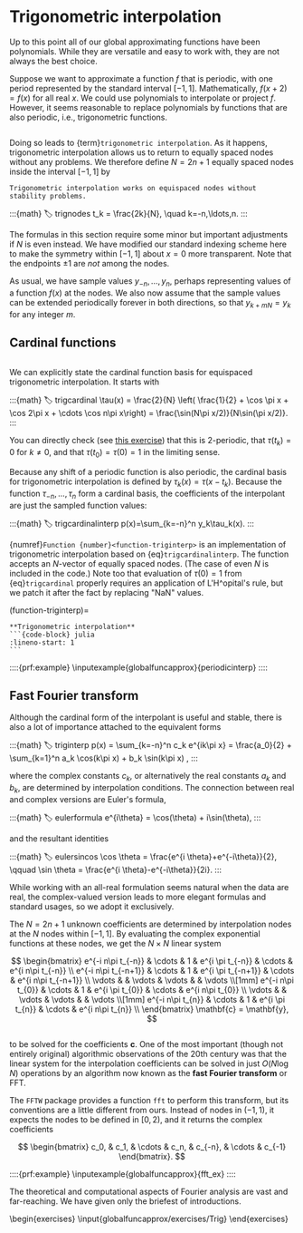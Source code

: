 # Trigonometric interpolation

Up to this point all of our global approximating functions have been polynomials. While they are versatile and easy to work with, they are not always the best choice.

Suppose we want to approximate a function $f$ that is periodic, with one period represented by the standard interval $[-1,1]$. Mathematically, $f(x+2)=f(x)$ for all real $x$. We could use polynomials to interpolate or project $f$. However, it seems reasonable to replace polynomials by functions that are also periodic, i.e., trigonometric functions.

```{index} interpolation; by trigonometric functions
```
Doing so leads to {term}`trigonometric interpolation`. As it happens, trigonometric interpolation allows us to return to equally spaced nodes without any problems. We therefore define $N=2n+1$ equally spaced nodes inside the interval $[-1,1]$ by

```{margin}
Trigonometric interpolation works on equispaced nodes without stability problems.
```

:::{math}
  :label: trignodes
  t_k = \frac{2k}{N}, \quad k=-n,\ldots,n.
:::

The formulas in this section require some minor but important adjustments if $N$ is even instead. We have modified our standard indexing scheme here to make the symmetry within $[-1,1]$ about $x=0$ more transparent. Note that the endpoints $\pm1$ are *not* among the nodes.

As usual, we have sample values $y_{-n},\ldots,y_n$, perhaps representing values of a function $f(x)$ at the nodes.  We also now assume that the sample values can be extended periodically forever in both directions, so that $y_{k+mN}=y_k$ for any integer $m$.

## Cardinal functions

```{index} cardinal functions
```
We can explicitly state the cardinal function basis for equispaced trigonometric interpolation. It starts with

:::{math}
  :label: trigcardinal
  \tau(x) = \frac{2}{N} \left( \frac{1}{2} + \cos \pi x + \cos 2\pi x
    + \cdots \cos n\pi x\right) = \frac{\sin(N\pi x/2)}{N\sin(\pi x/2)}.
:::

You can directly check (see [this exercise](problem-triginterp-checktau)) that this is 2-periodic, that $\tau(t_k)=0$ for $k\neq 0$, and that $\tau(t_0)=\tau(0)=1$ in the limiting sense.

Because any shift of a periodic function is also periodic, the cardinal basis for trigonometric interpolation is defined by $\tau_k(x) = \tau(x-t_k)$. Because the function $\tau_{-n},\ldots,\tau_n$ form a cardinal basis, the coefficients of the interpolant are just the sampled function values:

:::{math}
  :label: trigcardinalinterp
  p(x)=\sum_{k=-n}^n y_k\tau_k(x).
:::

{numref}`Function {number}<function-triginterp>` is an implementation of trigonometric interpolation based on {eq}`trigcardinalinterp`. The function accepts an $N$-vector of equally spaced nodes. (The case of even $N$ is included in the code.) Note too that evaluation of $\tau(0)=1$ from {eq}`trigcardinal` properly requires an application of L'H\^opital's rule, but we patch it after the fact by replacing "NaN" values.

(function-triginterp)=
````{proof:function} triginterp
**Trigonometric interpolation**
```{code-block} julia
:lineno-start: 1
```
````

::::{prf:example}
  \inputexample{globalfuncapprox}{periodicinterp}
::::

## Fast Fourier transform

Although the cardinal form of the interpolant is useful and stable, there is also a lot of importance attached to the equivalent forms

:::{math}
  :label: triginterp
  p(x) = \sum_{k=-n}^n c_k e^{ik\pi x} = \frac{a_0}{2} + \sum_{k=1}^n  a_k \cos(k\pi x) + b_k \sin(k\pi x) ,
:::

where the complex constants $c_k$, or alternatively the real constants $a_k$ and $b_k$, are determined by interpolation conditions. The connection between real and complex versions are Euler's formula,

:::{math}
  :label: eulerformula
  e^{i\theta} = \cos(\theta) + i\sin(\theta),
:::

and the resultant identities

:::{math}
  :label: eulersincos
  \cos \theta = \frac{e^{i \theta}+e^{-i\theta}}{2}, \qquad \sin \theta = \frac{e^{i \theta}-e^{-i\theta}}{2i}.
:::

While working with an all-real formulation seems natural when the data are real, the complex-valued version leads to more elegant formulas and standard usages, so we adopt it exclusively.

The $N=2n+1$ unknown coefficients are determined by interpolation nodes at the $N$ nodes within $[-1,1]$. By evaluating the complex exponential functions at these nodes, we get the $N\times N$ linear system

$$
   \begin{bmatrix}
     e^{-i n\pi t_{-n}}   & \cdots & 1      & e^{i \pi t_{-n}}   & \cdots & e^{i n\pi t_{-n}}   \\
     e^{-i n\pi t_{-n+1}} & \cdots & 1      & e^{i \pi t_{-n+1}} & \cdots & e^{i n\pi t_{-n+1}} \\
     \vdots             &        & \vdots & \vdots            &        & \vdots              \\[1mm]
     e^{-i n\pi t_{0}}    & \cdots & 1      & e^{i \pi t_{0}}    & \cdots & e^{i n\pi t_{0}}    \\
     \vdots             &        & \vdots & \vdots             &        & \vdots              \\[1mm]
     e^{-i n\pi t_{n}}    & \cdots & 1      & e^{i \pi t_{n}}    & \cdots & e^{i n\pi t_{n}}    \\
   \end{bmatrix}
   \mathbf{c} = \mathbf{y},
$$

```{index} FFT
```
to be solved for the coefficients $\mathbf{c}$. One of the most important (though not entirely original) algorithmic observations of the 20th century was that the linear system for the interpolation coefficients can be solved in just $O(N\log N)$ operations by an algorithm now known as the **fast Fourier transform** or FFT.

The `FFTW` package provides a function `fft` to perform this transform, but its conventions are a little different from ours. Instead of nodes in $(-1,1)$, it expects the nodes to be defined in $[0,2)$, and it returns the complex coefficients

$$
\begin{bmatrix}
  c_0, & c_1, & \cdots & c_n, & c_{-n}, & \cdots & c_{-1}
\end{bmatrix}.
$$

::::{prf:example}
  \inputexample{globalfuncapprox}{fft_ex}
::::

The theoretical and computational aspects of Fourier analysis are vast and far-reaching. We have given only the briefest of introductions.

\begin{exercises}
  \input{globalfuncapprox/exercises/Trig}
\end{exercises}
